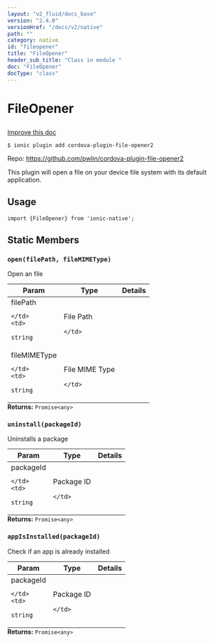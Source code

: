 ```yaml
---
layout: "v2_fluid/docs_base"
version: "2.4.0"
versionHref: "/docs/v2/native"
path: ""
category: native
id: "fileopener"
title: "FileOpener"
header_sub_title: "Class in module "
doc: "FileOpener"
docType: "class"
---
```








<h1 class="api-title">
  
  FileOpener
  

  

  </h1>

<a class="improve-v2-docs" href="http://github.com/driftyco/ionic-native/edit/master/src/plugins/file-opener.ts#L0">
  Improve this doc
</a>



<!-- decorators -->





<pre><code>$ ionic plugin add cordova-plugin-file-opener2</code></pre>
<p>Repo:
  <a href="https://github.com/pwlin/cordova-plugin-file-opener2">
    https://github.com/pwlin/cordova-plugin-file-opener2
  </a>
</p>

<!-- description -->

<p>This plugin will open a file on your device file system with its default application.</p>



<!-- if doc.decorators -->

<!-- @usage tag -->

<h2>Usage</h2>

<pre><code>import {FileOpener} from &#39;ionic-native&#39;;
</code></pre>




<!-- @property tags -->


<h2>Static Members</h2>

<div id="open"></div>
<h3><code>open(filePath,&nbsp;fileMIMEType)</code>
  
</h3>




Open an file


<table class="table param-table" style="margin:0;">
  <thead>
  <tr>
    <th>Param</th>
    <th>Type</th>
    <th>Details</th>
  </tr>
  </thead>
  <tbody>
  
  <tr>
    <td>
      filePath
      
      
    </td>
    <td>
      
<code>string</code>
    </td>
    <td>
      <p>File Path</p>

      
    </td>
  </tr>
  
  <tr>
    <td>
      fileMIMEType
      
      
    </td>
    <td>
      
<code>string</code>
    </td>
    <td>
      <p>File MIME Type</p>

      
    </td>
  </tr>
  
  </tbody>
</table>





<div class="return-value" markdown="1">
  <i class="icon ion-arrow-return-left"></i>
  <b>Returns:</b> 
<code>Promise&lt;any&gt;</code> 
</div>



<div id="uninstall"></div>
<h3><code>uninstall(packageId)</code>
  
</h3>




Uninstalls a package


<table class="table param-table" style="margin:0;">
  <thead>
  <tr>
    <th>Param</th>
    <th>Type</th>
    <th>Details</th>
  </tr>
  </thead>
  <tbody>
  
  <tr>
    <td>
      packageId
      
      
    </td>
    <td>
      
<code>string</code>
    </td>
    <td>
      <p>Package ID</p>

      
    </td>
  </tr>
  
  </tbody>
</table>





<div class="return-value" markdown="1">
  <i class="icon ion-arrow-return-left"></i>
  <b>Returns:</b> 
<code>Promise&lt;any&gt;</code> 
</div>



<div id="appIsInstalled"></div>
<h3><code>appIsInstalled(packageId)</code>
  
</h3>




Check if an app is already installed


<table class="table param-table" style="margin:0;">
  <thead>
  <tr>
    <th>Param</th>
    <th>Type</th>
    <th>Details</th>
  </tr>
  </thead>
  <tbody>
  
  <tr>
    <td>
      packageId
      
      
    </td>
    <td>
      
<code>string</code>
    </td>
    <td>
      <p>Package ID</p>

      
    </td>
  </tr>
  
  </tbody>
</table>





<div class="return-value" markdown="1">
  <i class="icon ion-arrow-return-left"></i>
  <b>Returns:</b> 
<code>Promise&lt;any&gt;</code> 
</div>




<!-- methods on the class -->



<!-- other classes -->

<!-- end other classes -->

<!-- interfaces -->

<!-- end interfaces -->

<!-- related link --><!-- end content block -->


<!-- end body block -->

